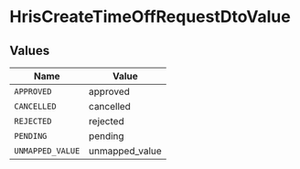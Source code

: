 # HrisCreateTimeOffRequestDtoValue


## Values

| Name             | Value            |
| ---------------- | ---------------- |
| `APPROVED`       | approved         |
| `CANCELLED`      | cancelled        |
| `REJECTED`       | rejected         |
| `PENDING`        | pending          |
| `UNMAPPED_VALUE` | unmapped_value   |